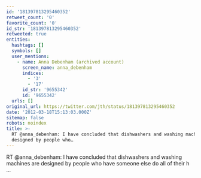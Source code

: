 ```yaml
---
id: '181397813295460352'
retweet_count: '0'
favorite_count: '0'
id_str: '181397813295460352'
retweeted: true
entities:
  hashtags: []
  symbols: []
  user_mentions:
    - name: Anna Debenham (archived account)
      screen_name: anna_debenham
      indices:
        - '3'
        - '17'
      id_str: '9655342'
      id: '9655342'
  urls: []
original_url: https://twitter.com/jth/status/181397813295460352
date: '2012-03-18T15:13:03.000Z'
sitemap: false
robots: noindex
title: >-
  RT @anna_debenham: I have concluded that dishwashers and washing machines are
  designed by people who…
---
```


RT @anna_debenham: I have concluded that dishwashers and washing machines are designed by people who have someone else do all of their h ...